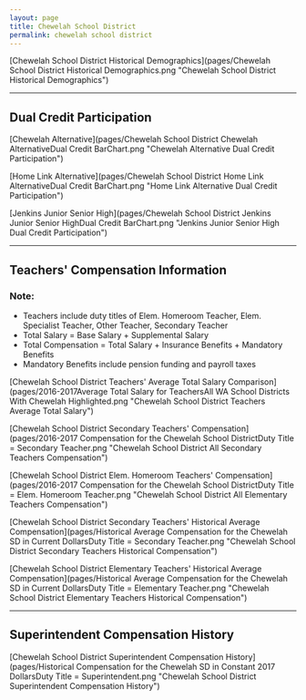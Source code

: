 ```yaml
---
layout: page
title: Chewelah School District
permalink: chewelah school district
---
```



[Chewelah School District Historical Demographics](pages/Chewelah School District Historical Demographics.png "Chewelah School District Historical Demographics")

___

## Dual Credit Participation

[Chewelah Alternative](pages/Chewelah School District Chewelah AlternativeDual Credit BarChart.png "Chewelah Alternative Dual Credit Participation")

[Home Link Alternative](pages/Chewelah School District Home Link AlternativeDual Credit BarChart.png "Home Link Alternative Dual Credit Participation")

[Jenkins Junior Senior High](pages/Chewelah School District Jenkins Junior Senior HighDual Credit BarChart.png "Jenkins Junior Senior High Dual Credit Participation")


___

## Teachers' Compensation Information
### Note:
- Teachers include duty titles of Elem. Homeroom Teacher, Elem. Specialist Teacher, Other Teacher, Secondary Teacher
- Total Salary = Base Salary + Supplemental Salary
- Total Compensation = Total Salary + Insurance Benefits + Mandatory Benefits
- Mandatory Benefits include pension funding and payroll taxes

[Chewelah School District Teachers' Average Total Salary Comparison](pages/2016-2017Average Total Salary for TeachersAll WA School Districts With Chewelah Highlighted.png "Chewelah School District Teachers Average Total Salary")

[Chewelah School District Secondary Teachers' Compensation](pages/2016-2017 Compensation for the Chewelah School DistrictDuty Title = Secondary Teacher.png "Chewelah School District All Secondary Teachers Compensation")

[Chewelah School District Elem. Homeroom Teachers' Compensation](pages/2016-2017 Compensation for the Chewelah School DistrictDuty Title = Elem. Homeroom Teacher.png "Chewelah School District All Elementary Teachers Compensation")

[Chewelah School District Secondary Teachers' Historical Average Compensation](pages/Historical Average Compensation for the Chewelah SD in Current DollarsDuty Title = Secondary Teacher.png "Chewelah School District Secondary Teachers Historical Compensation")

[Chewelah School District Elementary Teachers' Historical Average Compensation](pages/Historical Average Compensation for the Chewelah SD in Current DollarsDuty Title = Elementary Teacher.png "Chewelah School District Elementary Teachers Historical Compensation")


___

## Superintendent Compensation History

[Chewelah School District Superintendent Compensation History](pages/Historical Compensation for the Chewelah SD in Constant 2017 DollarsDuty Title = Superintendent.png "Chewelah School District Superintendent Compensation History")

